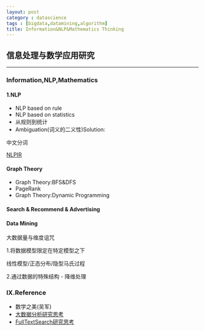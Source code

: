 ```yaml
---
layout: post
category : datascience
tags : [bigdata,datamining,algorithm]
title: Information&NLP&Mathematics Thinking
---
```


## 信息处理与数学应用研究
-----------------------------------------------

### Information,NLP,Mathematics

#### 1.NLP

- NLP based on rule 
- NLP based on statistics
- 从规则到统计
- Ambiguation(词义的二义性)Solution:

中文分词

[NLPIR](https://github.com/NLPIR-team/NLPIR)

#### Graph Theory

- Graph Theory:BFS&DFS
- PageRank
- Graph Theory:Dynamic Programming

#### Search & Recommend & Advertising



#### Data Mining

大数据量与维度诅咒

1.将数据模型限定在特定模型之下

线性模型/正态分布/隐型马氏过程

2.通过数据的特殊结构 - 降维处理


### IX.Reference

- 数学之美(吴军)
- [大数据分析研究思考](2015-11-08-bigdata-analytics-thinking.md)
- [FullTextSearch研究思考](2014-12-20-fulltext-search-design-thinking.md)
